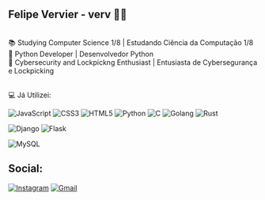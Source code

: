 ## Felipe Vervier - verv 👋🏻
 <br>
📚 Studying Computer Science 1/8 | Estudando Ciência da Computação 1/8 <br>
🐍 Python Developer | Desenvolvedor Python <br>
🔐 Cybersecurity and Lockpickng Enthusiast | Entusiasta de Cybersegurança e Lockpicking <br>

<br>

💻 Já Utilizei: <br>

![JavaScript](https://img.shields.io/badge/javascript-%23323330.svg?style=for-the-badge&logo=javascript&logoColor=%23F7DF1E)
![CSS3](https://img.shields.io/badge/css3-%231572B6.svg?style=for-the-badge&logo=css3&logoColor=white)
![HTML5](https://img.shields.io/badge/html5-%23E34F26.svg?style=for-the-badge&logo=html5&logoColor=white)
![Python](https://img.shields.io/badge/python-3670A0?style=for-the-badge&logo=python&logoColor=ffdd54)
![C](https://img.shields.io/badge/C-00599C?style=for-the-badge&logo=c&logoColor=white)
![Golang](https://img.shields.io/badge/Go-00ADD8?style=for-the-badge&logo=go&logoColor=white)
![Rust](https://img.shields.io/badge/rust-%23000000.svg?style=for-the-badge&logo=rust&logoColor=white)

![Django](https://img.shields.io/badge/django-%23092E20.svg?style=for-the-badge&logo=django&logoColor=white)
![Flask](https://img.shields.io/badge/flask-%23000.svg?style=for-the-badge&logo=flask&logoColor=white)

![MySQL](https://img.shields.io/badge/MySQL-00000F?style=for-the-badge&logo=mysql&logoColor=white)

## Social:
[![Instagram](https://img.shields.io/badge/-Instagram-%23E4405F?style=for-the-badge&logo=instagram&logoColor=white)](https://www.instagram.com/felipe_vervier/)
[![Gmail](https://img.shields.io/badge/Gmail-333333?style=for-the-badge&logo=gmail&logoColor=red)](mailto:felipevervier@gmail.com)

